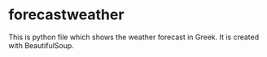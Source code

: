 # forecastweather
This is python file which shows the weather forecast in Greek.
It is created with BeautifulSoup.
